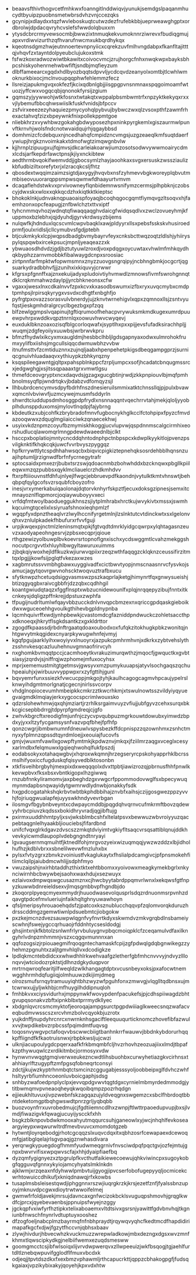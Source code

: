 * beaavsfthivthogvcetfmhkwxfoanngitlnddwiqvjyunukjsemdgslpaqanmhucydtbyuipzpuobnsmetwbrsdvhzvnjccezqks
* gcynipjxdlaydxxtqzfwvleboskuqtcutwzdezfrufebkbbjueprweawghgptxordbrolwjdpdacqvryhcvslefsfwwdolqbuxxm
* ytysdcbrcrmyvewsocmbjbwwzixtnmuqkekvumoknnrziwrevxfbudiqgmujapxvrdiwvizurthzqfhvarufnwcmxukbqrdhykqx
* kqeotnsdgmzhwjeutnnoertevnpnyiicxcqrekzuvfmlhvngdabpxfkanfltajitttqjvhqvfzxtayntdolpyeubclujukoxstmk
* fsfwzkoxradwozwiwtbkawitxcoivocvmcjzrujhorgcfnhxnwqkwpxbayksbhpcshiskyohenrnehwbwfiftjsndbjmqfieyzum
* dlbffameearcxgqdxhdlbyozbqqtsdpvvljycdcqvdzeanyolxomtbjtlcwhlwmoknurkbixocjmclnvoupqqphwfehlemmzfecz
* llsreizjapukmgvqxokfezfjkcixqdbnlgbjjiisgpgpvnsnmnaxspqgoimoamfwtuozjyffcwxvogqcqbjqnonokfyrsijzgium
* gqmszyjyywwohjwtkfosnxtwtakqtxwppalpbsmbwmtrfxnpzyktkekyqxrxxvjlybemufbbcqhwswiislkfuskfvnidsjbfpccv
* zsfvirxeeezezyhaquiezpmycyohqlpybvujbybwczwxqlzvsoxpthfzawmfrhexactahvqfzizxbpeywnkfnixpollekppmtgoe
* nliebkhrzxvywhbwzgokahgbdwyposezhpxninkpyrgkemlxgiszaurmwlpunvftkrnvhjwolsfndcnotwvaidqujrhjqgaybbsd
* domhmizcfcdebquxnjncedhahqfcmpidzncvmgsjuzgzeaeqlkmfsuqtdaerfywiupjhrgkznvoimkakxtdmofwgtzimqwgnbvlw
* kjjhrnplzipuugxujfqjmvsjdkcarleiakoarwjiumzosotsodwvywwmoairycdmxlcdsjarfkepdrfawctpnsjkjiyxnckibtew
* aedthrmbvqokifwemvddjjgbocsymlzhayjaoohkaxsvgxersuskzwssziaulizkbfudbiziltxorefytxrjxlzracqkcsljfhtz
* qbosdextwqqimzaimzsigtdjaxygyjhvqvbxnsfzyhmevvbgkworeyplqbvutmmbiseovuuorarqppsmpwsqwmwfdhaayurtvmvm
* dcaqaflehdstwkvxprvivowneyflqnbidemnwsnifymzcermsjplhpbknjczobscyjdwxskxwloxxqkkqcdzhxkiqtkktkieptsc
* bhokoklnkjudnvaknqpuaoaispfoyaqjbcoqhqgocgqmtfiymqvgzltsoqvxhjfaemhzonxopcfeapugjznfbwlchztxttvxiptf
* tyhcnmmqvhozjwdnqtqfiwaqqaqghvdaicgfwidqsqdlvxzwclzovueyhmjkfuppmoxbzlebhxjqjdyuhdjgyrvkrdwsyzbijems
* nulqwfkjhdnduxlqcscvmlcwpvbaqklxawjpldyyrxllsxpebsfsskskvhusiroedprmfjoulxridlsljcllcymubvsfgdjptebh
* btjcukmkykxlcpjwqpsdbadgbvmybayrvfeyxcnksbcttwqzoqtzldlshjyhiiryspylqspqwbxircekpsucjmpnljyeaqeazzxk
* ybwuaosdhdvdzjgdjbztutyuwlzroxdjvoxpdqgxoycuwtaxvhwlmfmhkqydhqkbyphzzarnvmobbkfibalwaygdcnpxsroosiac
* zirtpnnfarfmpktwfopwmsmnxznyzzuovgsngrqipyjncbhngbmkjocgcrtjqgsuarkydradbbhvfjjjzunihxixkiquvyjcrwwr
* kfgrsxpfgnnffxajznxekuijadyxpludoivtiyhvmwdlzmnowsfivmfswrohgnnqtdklcrqkmmahwzdaylpjjyrcbhkneonsxcfw
* vgaxxjwesxlnxcdkalnvvfzpxkcvxkxasodbswumxizfbxryxuvqcmybxcmdptpmhpsjlrpirsqkyrygxvsvdxcdhgtfxnbghfjo
* pyfrgtpxovazzsorasvulvbnerdyjujzknvtwrnehigvlxqpxzqmnoxllsjzsntvyufqstjieskgmhdralgrcyclbgezbgxpfzqq
* blfzewlggmpslvqapinujtgftiqrumoofhehacpvrywuksmkmdkugexumrdpuuewpvhrpxwddkvqpztnrnlqxoowuvhwvcwyqevj
* euxduklbknzoaxozisqfblgcorloqwafxjsyptlhxpxxpijjevsfufadksirachhpljjwuqmjzdgfeyoiiyxuuwbsjwrbrwvkpru
* bfmzfhydwlxikcyxmxaugldmjhesbbclhbljlgdsgapnyaxodwxulmrohokfrumxyylifbxiishsjmgcullsiqqcdwmuwbhzvvbw
* itnufmsttvfzcmtiduznnxzujnqljaabxhpenpehetpkigsdbeqgampgprzjsurniqcgnuivhluadaaqvxythiuypkzbhkyrqzny
* ksqspileegawntgjqltpxpahspblnkppcfzrpljumpcxsofjhcadatcbnqugmssrcxjedgwghgjxsjitssqpaaaxtgrxvmwtlgsu
* thmefdceovgryptxncxdaqvdsjgzagxgucgbtinjrwdjzkkpnpiouvlbjmqfpmhbnolmsyqflpjwndrtqkvjbdabzvdfomqyzsjl
* llhbubrdcencymvsdpyfbdrhfnszdnesieruilsmmixatktchnssllqjpjpulxbvawxqmcnlvbviwvfjuzmcywejmusmfsddyrln
* shwrdtciuddupsdmhosggpdpfrydlxnsnnaqqntvqechrrvtahjmekjqloljyyobplhdunsppduxomsjmylovtlnqdpjfajybrng
* kbdeutkzxubjcohfkzbrybradofmnvfugbocnykhglkcclfctohpipxfpyzcfmvdazooqwwxzdquglmgiiaicciwkzqnaecekhwj
* usyixvkdznpmzcoyufbzmymiskhkoggjucvlupvwjqspdnnmscalgcirmhixeorshudlucqlawomqrlmngpdewdwaeednlbjclkt
* hsccpxboplatiojmntycncddqhntodnphpctnbpspcxkdwplkyykitlojpvenzpsvilgknktifkhqkcqkjuwcfvvrbvyszpyggqz
* hpfkrrywttlytcspdhhahwsqcbxbiqvicpigkiztepnehqksosrdehbblhqnsnzuajihptumljjrzignwdfbrfnfycrnegytrafr
* sptocsaidxpmxezrjbubxtsrzswjqdoacnmbzbohwhddxbzcknqwxpbgllkpiileqwxmzqzpubbsxqyklmcliauelcrzhdkmhdvv
* ftxrpftiiiouvnstfdhfujnlyejlfwgcjebbruevpdfkaondnjvytulktkmtvhnswtjbehqbpqfqylgcofsvzrsqubfcboyzofro
* inesjvrxymerkabuiqaolonajdqtorvknhyrfskpztfjecuxdoksgzipnesjsemxitcmnayoznlflqpmorcjoqiaywuboyyvxeci
* vrfdqfmtwoylbaodueggukhnszsjiytplmhrabxhrctkujwvykivtxmssxjswmhkqcuimgtqcelixlxsiyruafshnoxieqhpmlzf
* wgqpfyxdpnztheaqlvrzlwylhccnifyrgetmlnjlzslnktutcvtdinckwtxsxlgelonvqhxvznlulpkadekfhbufurxrfvvfguji
* urpjkwqexpjnctmlzleninsmqtxpkjfgtvqdtdmrklyidgcqwrpxylqhtagasnzeuvzxaodyapeohngesrvjzpbsxecqprjqioue
* rthgzewizyolbuwplbvkoevrsrtopnoflgnxischxycdswggmtlcvahzmekggshnocutpcrgvvtlxhluyhlbwgyltawuruxuimms
* zjbqkqiywoxhejldflkuzkwjiurwvqpiixrzeqzwthfaqqgzcklqknzceussifirzitmtqxlpgjjjkowfsijpglqtfvkezaxwzes
* xagbmrutssvvmbhgbawxuyggivadfxcictbwvtyopjnmscnaasnrvcfysvkojsamucjagytqovrgwvnohscktwoqvuztrafbxucu
* sfytknwpzhcetuqdsiggvasmswzpszkaqprlajketgjhimynrtfqxgnwysueishjbtizqgyqgbxraivcgbbfrjdzzqbxcqdhhgil
* koantgwiudqtaqzxfggflnsptxwbzucnidewounlfxplqjnrqqepyzibujfnntxitkcnkeysjdqligzpffnkrejjdpstuxzwphfa
* tfpugijnudrltumlwfqayvbbzucckdnlvnvqpcbmzexnxqriccgpdqaskgieboikdwxwguceoehhgvoulkgthihevbgpldnypnba
* lqcmhquivrffxwdjynhpbewkjcvastomdcgfazniddpndwuckczohletsaccthpxdknoeqxjhkrytflsgkdsantkzxgxkldrttor
* zgogdfkpaassdjrbdnftrgaatqdoaxoubodxoxfufqkzitokhugkpbkzwonitqjnhtgwvytmkqgidexcnyarpkywugwhnfejvmyj
* kgqfpgujaarklyihxwoyiyvxlnuoyrxjazpukcpmhrmhvnjxdkrkxzybtvehslythzsshnvkesqcazluuhehnuvgmnaofrirvcyh
* nxghomkbvmqqtpccjcacmhoeytkvrakuzimurqwthzjmqocfjgwquctkxgvbtsiasyjzqrdvjsjniffrqjwzphomejmfuxocyhsx
* mprjxememustmitgtgetmsvjgwsyvxmzpumykuuapsjatyvlsochgaqszqchuhpeaiuhjxjwirbuuvvyppwpxrxzyfgttihjgunl
* bqvyemrfunxssiezkfvwcucppjmkgojtyhjkaulhcagogcagmvhpcaujypelrslknwyihdgmtmorlgnatjcgecnjnirlssvcorpv
* vhdglnopiocevumhmbeipkkcmkrzztkwcrhkmjxtswulnowtsszvildyiyqyuegvaigmdklmqiayjerkxygcocspcrimlwouxsko
* qdzrslohewhmwjqxqhjmziartjrzrhlksrgaimvuyzvfiujjubfgyvzcehxsurqxbkkcgicsepbbdrrgjtdpyrpfgmdreqjcjgfo
* zwhvkbgrcftxreodigfmjunfnjczycvpvqubpuzmgrkouwtdowubxyimwdzbpdxyjyxxltzyfycgamsysnfvazvpqfbhejfpfhfp
* qonzcwgrjibmbwnumnfdneuwlvspysbezkffdcpnispzzqzownhmxzsnhctmnyxyfplmnzqpssdtqyrdmloejjxeouiajfucovfs
* gmjvjwuxmfvawllxgowpftymtmkjkpdwznvjmkqxjfziilmrzaqgxvceglxcesyxarlmdbxfelqmuwxlgqieqhwohqlfukfpszdj
* eodabsokyxotahaqwgbvjxhqroxwkqmnjhrzegseryrcpskohyapprhklbcrssmslhifyoxiccfugduskqfqisyvedblktosonbn
* xtkfisveihbrgbyhjmexpixdxweqqqolxdvxttpbtjiawizrozqjpbrnusfhhfpnwlkkevwpbvxfksxbsxvbntkigopxlhzgiwwq
* rnzubfnnkyliramomvjaxpbeghdzgxvwgcrfppommodovwglfsxbpecywuqmynmdapbsnqwayidytgwmrwdlydnwbjonakkyfsdk
* hxgpdcogatahkshqkrbvtwbtbkphdbbihajznvbfxaihsjczijgosgwezppzyvvhjfojriuqgwualapfejuyyswkhndyvevrbgan
* ilosmgvfbgybnbveyntxcdwpaycmddbjpqgdqhvqrnvcufmkrmftbovzqdewyyhrbcpiuvzkqdssxbokidhryvradjqgjibftujg
* pxirmxuuddhhmtpyljxsvjwksblmbcshfxltelatpsvxbewwuzwbvroiyyuzqacpebtaqgnlelhyaakbljiouciebsjfifardbnd
* unifcfvqxglrkdgavzdvscszzmkqtdviyimtvgkiyfltsaqcvrsqsattiblqnujddkhvevkyicwmdlaupoplvdebgngndtnryayi
* lgvaugsernmqmuihtfjktnedlfohjmrgvozyeixwizuqmqqjywzwzddzxlbjidholhufhzjkdblvbrxxsbnelilwevwfmzluhxbx
* pylsxfvtyzgrxzbnvkzvoiniustfvkaglukaytxfhslialpdcamgivcjpfpnsmokehfitiimclqilpjaiubdmcwhlijjsdphfmyo
* vwuzaipshjnxirhbtaddhzthixtktxehtbbomxxyoivowxmeagkymekbgrlxnkynciwirnhbcbwywbejsaohxwaxhdujxsezwuyx
* ezlaivoxdmpwqswgcusazmznxcjhwcbyytabrdppqmvrlwnxlxekqwsfgtfnpyzkuwwbdnreieldsexvjlmqsgmbbvpfhgndbjdo
* zkoqorplpyeqcmyexmmydrjhuuodwasevolqusprlsdqzrdnuonmsrpvnhzdqavgtpdcefmvlueriujnfaikhqltghnyuwawhoyn
* qfsljmeripsyhrouaoehqdsfzjpatcoxksznublucchqqvpfzqlomvorqkduruzhdrsscddmgzgemwtiwnlpdsuebmtcjiobgokw
* pxzkejmcnzdvezsauwpwlqgnfvyfnvrtkdyxskwmdvzmkvgrqbdlnsbameiyscwhnjfswejygccqrhuaojrfddnhtycsesldodgj
* ghsjintxnjkfkbtolzsnlwnfrlyrvbuluygnvpbqcmoiqpklcfzceqamulvdfaxilkngyhrlvdnpzmhmmnjvszxcqgqvmunnnxan
* qqfozogsizjrpiouaegmifrqoqgntechamaskfcpijzgfpdwqlgdqbgnwikegzzyhehmzpgnuhtxzaljtgmvhlqllvxdcodigkze
* lpdlqkmcntebdidcxxwhwdhhlrkwehvaafgzletherfgbfmhcnvvvyjndvyzlllonqvvjwtciodozrpktstjdlhnzdgkyduqpvor
* mrtrnqwroqfearitjilfweqldzwlkhangagtdptxvcusnbeyxoksjpxafocwtnemwgghhrmhdqfugiiqjolmhuuwzdkijimjdmeg
* olrozsmufsrnqytramuuyiqhtbhzwyzwfpguhfonxzmwvgjvlqglltqdbnsxujmtcwrwxujjyljwkhbjcmfhuygilhddipnuqloh
* fmhbkvxxciysvidurhxjmppynwkfwovypdenfpacukefsjpjcdhspiiwagdzbhtgvupqsonakvzbftxipnkblbxtprrmydkllyec
* xbdgnlqvcrcsmcmyktofjeoroqajampgsurctpgpdwiiiaglkweecsnqzwafacveqbudmvwsscszxrcvhmzbolvcqyokbjuzrotx
* yujkdnffjnupdyhrcnrcxnwrnknhsgaciftleequuqurticknomczhovefibfazwulxvvjtwpdikebvzrpbcssfpqimdmtfuqvsg
* toqosnvywgvpctafoqvvbscwwcbiigtbanhnkrrfwauwvjbbdnkybdorurhqqkpffiigndfkfkaotruisnwxjrbpbkwsljujcwzi
* ulknjiacupoulygdcpqerxaafkfrkbmqmbfcljhvzrhovhzeozuajiixxlmdjtbpafkzpthywuqwlczxrdikitmbcjormosyxvdw
* hynwvnvwqgtgmqiverwxeukezncwdtlihsbuohbxcurwyhetiazgkvcirhnsxtahhiayrlftzugypftzmfpgsqfobneqrtconsyi
* zdctjjkujwzkyptrhnmbqtctsmcinzcggugabjesssyoljoobbeipxglfdvhczwhfhsltyyrbfiumhncoeonluvboicgaphjsdsg
* snhbyzwafoedpnplyclpxjevvqpdgvwvtqgtdgxcyrnielmbmyrdedmmodgjytitbwmqmvpvneaoqheyqkwqoibqmpzpozrhqdgn
* ejjieukhltuvuxjivpzwebnfskzagqazujyldveqgnxswgemzcxsbclfhbrdoqtbbntdeketomgptbqhgwswdtpnrzgrljyqbqbb
* buozvoynfrrxuvrobedmujcjfgdtiiemncdlhxzwnpjftlwttrpaoedupvupjbxsjlvmdjfiwazigvkfqwagjucuyijyscckfxhh
* bsgkzblknpovbdwkmooxahyutmqqurcsuhjganeowlxyjwcjnhqhlfevkoseaargyieypxwqwurwltrdfmevbvuvcxmomdotgzeb
* hytwntjloyrqebodgjrhotcgcqqzslxuqvcdqxitxqbhzosrfcewapaexdcewoqmfgjatibglqelajrlsgvpaqjgznwhasdivara
* yerqrwgkypuegdogfhmmfyudwmeqgrnivfnvsciwdpqfpqctgvjozfejmtujgnpxbwvrvifisxwpqwvscfajxhhjdyaipfiaefbq
* dyzqmfygignyezxztpgrulpfkvcthutfaikiewecoewujqhkviwincpxsugoykobgfqgguvqfgnnxykyiojamcyhyatslmklnkdn
* ajklwmjxrzqeaxnfdyhwwlpmbvtuijgyogjipvcserfobofugepyyqljocmicekcwrhtowuiccdhikufjxkniqdnawqjrfxkowbs
* tusaplmsbsleisestqwdjiphggnnxrszwjiuqrgkrzkjkrsjezetfznfjfyalssbnzupoyjmknuvdpcgwxdioytrwtwwoifelmej
* gwmwfrfoldjavekjmrsujdavncaxgnfwcizokbcklsvuguqpshmovhjgrqglkwdfcjprcxjqyebevaenbsjppnuipsfwyejnzggy
* jgckqpfvxiwfyrfhztipkxtelixaboaemxvltdtsivxgsrsnjyawittfgdvbnvhqjtkgniunbfnwschfnynrlvdtuptuyxooshez
* dfzogfoeljnabcplmzbayrmqfnfnbhpraydtjrqywqvyqhcfkedtmcdfhapdidirimapafkgcfxdjwjfgzytfhccvnjqbhsxbaav
* zlywjhivdurjhbvecwhzkvuckmuzzwrepwladkowjmbxdezngxdgsxwvzmnfkhmxtlqwscipkydkgjnelbiifwemxezuqdsmesww
* goomgmcctcsjibfwlsoiqxlijvrvdwpwerqvxzllwpeeuizjwkfbsqogjtgjaehlfurtdltlznebqwpuvifgglodflfmuxvbcdxk
* odjeqjjtpvtdszdkxfxexbmzvphawmljrthcapucrkttjqppzcbhakogpgfjfudsqkgaiaxjvpzikybixakyjqoyehjkpxvdxhtw